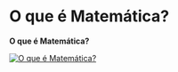 # O que é Matemática?

**O que é Matemática?**

[![O que é Matemática?](https://img.youtube.com/vi/TZ8ueCSqJJ0/0.jpg)](https://www.youtube.com/watch?v=TZ8ueCSqJJ0)
